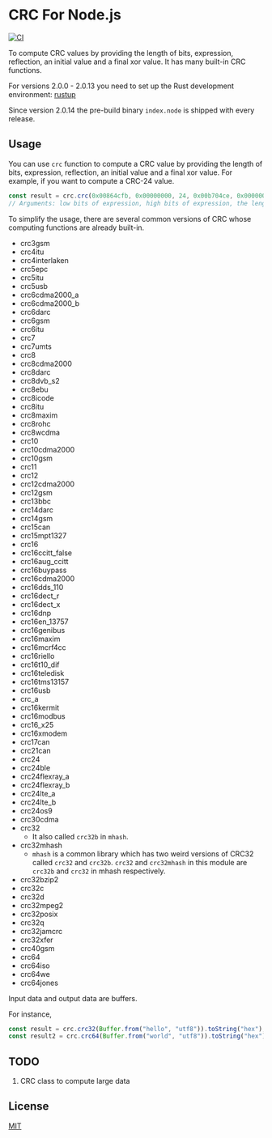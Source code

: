 CRC For Node.js
=================================

[![CI](https://github.com/magiclen/node-crc/actions/workflows/ci.yml/badge.svg)](https://github.com/magiclen/node-crc/actions/workflows/ci.yml)

To compute CRC values by providing the length of bits, expression, reflection, an initial value and a final xor value. It has many built-in CRC functions.

For versions 2.0.0 - 2.0.13 you need to set up the Rust development environment: [rustup](https://rustup.rs/)

Since version 2.0.14 the pre-build binary `index.node` is shipped with every release.

## Usage

You can use `crc` function to compute a CRC value by providing the length of bits, expression, reflection, an initial value and a final xor value. For example, if you want to compute a CRC-24 value.

```javascript
const result = crc.crc(0x00864cfb, 0x00000000, 24, 0x00b704ce, 0x00000000, 0x00000000, 0x00000000, false, Buffer.from("hello", "utf8")).toString("hex");
// Arguments: low bits of expression, high bits of expression, the length of bits, low bits of the initial value, high bits of the initial value, low bits of the final xor value, high bits of the final xor value, reflection, the source data buffer
```

To simplify the usage, there are several common versions of CRC whose computing functions are already built-in.

* crc3gsm
* crc4itu
* crc4interlaken
* crc5epc
* crc5itu
* crc5usb
* crc6cdma2000_a
* crc6cdma2000_b
* crc6darc
* crc6gsm
* crc6itu
* crc7
* crc7umts
* crc8
* crc8cdma2000
* crc8darc
* crc8dvb_s2
* crc8ebu
* crc8icode
* crc8itu
* crc8maxim
* crc8rohc
* crc8wcdma
* crc10
* crc10cdma2000
* crc10gsm
* crc11
* crc12
* crc12cdma2000
* crc12gsm
* crc13bbc
* crc14darc
* crc14gsm
* crc15can
* crc15mpt1327
* crc16
* crc16ccitt_false
* crc16aug_ccitt
* crc16buypass
* crc16cdma2000
* crc16dds_110
* crc16dect_r
* crc16dect_x
* crc16dnp
* crc16en_13757
* crc16genibus
* crc16maxim
* crc16mcrf4cc
* crc16riello
* crc16t10_dif
* crc16teledisk
* crc16tms13157
* crc16usb
* crc_a
* crc16kermit
* crc16modbus
* crc16_x25
* crc16xmodem
* crc17can
* crc21can
* crc24
* crc24ble
* crc24flexray_a
* crc24flexray_b
* crc24lte_a
* crc24lte_b
* crc24os9
* crc30cdma
* crc32
    * It also called `crc32b` in `mhash`.
* crc32mhash
    * `mhash` is a common library which has two weird versions of CRC32 called `crc32` and `crc32b`. `crc32` and `crc32mhash` in this module are `crc32b` and `crc32` in mhash respectively.
* crc32bzip2
* crc32c
* crc32d
* crc32mpeg2
* crc32posix
* crc32q
* crc32jamcrc
* crc32xfer
* crc40gsm
* crc64
* crc64iso
* crc64we
* crc64jones

Input data and output data are buffers.

For instance,

```javascript
const result = crc.crc32(Buffer.from("hello", "utf8")).toString("hex");
const result2 = crc.crc64(Buffer.from("world", "utf8")).toString("hex");
```

## TODO

1. CRC class to compute large data

## License

[MIT](LICENSE)
